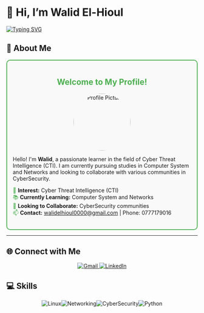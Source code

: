 # 👋 Hi, I’m Walid El-Hioul

[![Typing SVG](https://readme-typing-svg.herokuapp.com?font=Fira+Code&pause=1000&random=false&width=435&lines=I+am+;How+vexingly+quick+daft+zebras+jump)](https://git.io/typing-svg)

## 👀 About Me

<div style="border: 2px solid #4CAF50; padding: 15px; border-radius: 10px; background-color: #f9f9f9;">
  <h2 style="color: #4CAF50; text-align: center;">Welcome to My Profile!</h2>
  <p style="text-align: center;">
    <img src="https://via.placeholder.com/150" alt="Profile Picture" style="border-radius: 50%; width: 150px; height: 150px;">
  </p>
  <p>Hello! I'm <strong>Walid</strong>, a passionate learner in the field of Cyber Threat Intelligence (CTI). I am currently pursuing studies in Computer System and Networks and looking to collaborate with various communities in CyberSecurity.</p>
  <ul style="list-style-type: none; padding: 0;">
    <li><span style="color: #4CAF50;">🌟</span> <strong>Interest:</strong> Cyber Threat Intelligence (CTI)</li>
    <li><span style="color: #4CAF50;">📚</span> <strong>Currently Learning:</strong> Computer System and Networks</li>
    <li><span style="color: #4CAF50;">🤝</span> <strong>Looking to Collaborate:</strong> CyberSecurity communities</li>
    <li><span style="color: #4CAF50;">📫</span> <strong>Contact:</strong> <a href="mailto:walidelhioul0000@gmail.com">walidelhioul0000@gmail.com</a> | Phone: 0777179016</li>
  </ul>
</div>

---

## 🌐 Connect with Me

<p align="center">
  <a href="mailto:walidelhioul0000@gmail.com">
    <img src="https://img.shields.io/badge/Gmail-D14836?style=for-the-badge&logo=gmail&logoColor=white" alt="Gmail">
  </a>
  <a href="https://www.linkedin.com/">
    <img src="https://img.shields.io/badge/LinkedIn-0A66C2?style=for-the-badge&logo=linkedin&logoColor=white" alt="LinkedIn">
  </a>
</p>

## 💻 Skills

<div style="display: flex; justify-content: center; flex-wrap: wrap;">
  <img src="https://img.shields.io/badge/Linux-FCC624?style=for-the-badge&logo=linux&logoColor=black" alt="Linux">
  <img src="https://img.shields.io/badge/Networking-FF9A00?style=for-the-badge&logo=cisco&logoColor=white" alt="Networking">
  <img src="https://img.shields.io/badge/CyberSecurity-2E7EEA?style=for-the-badge&logo=hackthebox&logoColor=white" alt="CyberSecurity">
  <img src="https://img.shields.io/badge/Python-3776AB?style=for-the-badge&logo=python&logoColor=white" alt="Python">
</div>
